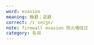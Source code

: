 ```yaml
---
word: evasion
meaning: 躲避；逃避
correct: /ɪˈveɪʒn/
note: firewall evasion 防火墙绕过
category: 名词
---
```


